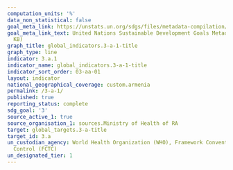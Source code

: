 ```yaml
---
computation_units: '%'
data_non_statistical: false
goal_meta_link: https://unstats.un.org/sdgs/files/metadata-compilation/Metadata-Goal-3.pdf
goal_meta_link_text: United Nations Sustainable Development Goals Metadata (PDF 866
  KB)
graph_title: global_indicators.3-a-1-title
graph_type: line
indicator: 3.a.1
indicator_name: global_indicators.3-a-1-title
indicator_sort_order: 03-aa-01
layout: indicator
national_geographical_coverage: custom.armenia
permalink: /3-a-1/
published: true
reporting_status: complete
sdg_goal: '3'
source_active_1: true
source_organisation_1: sources.Ministry of Health of RA
target: global_targets.3-a-title
target_id: 3.a
un_custodian_agency: World Health Organization (WHO), Framework Convention on Tobacco
  Control (FCTC)
un_designated_tier: 1
---
```

